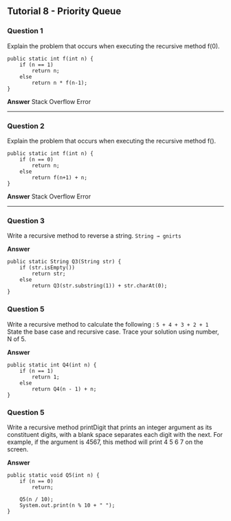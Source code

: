 ## Tutorial 8 - Priority Queue

### Question 1

Explain the problem that occurs when executing the recursive method f(0).

```
public static int f(int n) {
    if (n == 1)
        return n;
    else
        return n * f(n-1);
}
```

**Answer** Stack Overflow Error

---

### Question 2

Explain the problem that occurs when executing the recursive method f().

```
public static int f(int n) {
    if (n == 0)
        return n;
    else
        return f(n+1) + n;
}
```

**Answer** Stack Overflow Error

---

### Question 3

Write a recursive method to reverse a string.
`String → gnirts`

**Answer**

```
public static String Q3(String str) {
    if (str.isEmpty())
        return str;
    else
        return Q3(str.substring(1)) + str.charAt(0);
}
```

### Question 5

Write a recursive method to calculate the following :
`5 + 4 + 3 + 2 + 1`
State the base case and recursive case. Trace your solution using number, N of 5.

**Answer**

```
public static int Q4(int n) {
    if (n == 1)
        return 1;
    else
        return Q4(n - 1) + n;
}
```

### Question 5

Write a recursive method printDigit that prints an integer argument as its constituent digits,
with a blank space separates each digit with the next. For example, if the argument is 4567,
this method will print 4 5 6 7 on the screen.

**Answer**

```
public static void Q5(int n) {
    if (n == 0)
        return;

    Q5(n / 10);
    System.out.print(n % 10 + " ");
}
```
